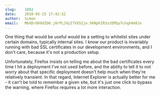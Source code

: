 ```yaml
---
slug:    1092
date:    2010-05-25 17:42:52
author:  Simon
email:   MbXDrO69dZO0.j0rPLJXyI7VX52je.hKNphIR3stEMSp7chqX4m9Jx
...
```


One thing that would be useful would be a setting to whitelist sites
under certain domains, typically internal sites. I *know* our product
is invariably running with bad SSL certificates in our development
environments, and I don't care, because it's not a production setup.

Unfortunately, Firefox insists on telling me about the bad
certificates every time I hit a deployment I've not used before, and
the ability to tell it to not worry about that specific deployment
doesn't help much when they're relatively transient. In that regard,
Internet Explorer is actually better for me - it can't be told to
remember a given site, but it's just one click to bypass the warning,
where Firefox requires a lot more interaction.
